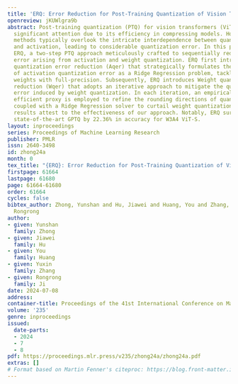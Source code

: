 ```yaml
---
title: 'ERQ: Error Reduction for Post-Training Quantization of Vision Transformers'
openreview: jKUWlgra9b
abstract: Post-training quantization (PTQ) for vision transformers (ViTs) has garnered
  significant attention due to its efficiency in compressing models. However, existing
  methods typically overlook the intricate interdependence between quantized weight
  and activation, leading to considerable quantization error. In this paper, we propose
  ERQ, a two-step PTQ approach meticulously crafted to sequentially reduce the quantization
  error arising from activation and weight quantization. ERQ first introduces Activation
  quantization error reduction (Aqer) that strategically formulates the minimization
  of activation quantization error as a Ridge Regression problem, tackling it by updating
  weights with full-precision. Subsequently, ERQ introduces Weight quantization error
  reduction (Wqer) that adopts an iterative approach to mitigate the quantization
  error induced by weight quantization. In each iteration, an empirically derived,
  efficient proxy is employed to refine the rounding directions of quantized weights,
  coupled with a Ridge Regression solver to curtail weight quantization error. Experimental
  results attest to the effectiveness of our approach. Notably, ERQ surpasses the
  state-of-the-art GPTQ by 22.36% in accuracy for W3A4 ViT-S.
layout: inproceedings
series: Proceedings of Machine Learning Research
publisher: PMLR
issn: 2640-3498
id: zhong24a
month: 0
tex_title: "{ERQ}: Error Reduction for Post-Training Quantization of Vision Transformers"
firstpage: 61664
lastpage: 61680
page: 61664-61680
order: 61664
cycles: false
bibtex_author: Zhong, Yunshan and Hu, Jiawei and Huang, You and Zhang, Yuxin and Ji,
  Rongrong
author:
- given: Yunshan
  family: Zhong
- given: Jiawei
  family: Hu
- given: You
  family: Huang
- given: Yuxin
  family: Zhang
- given: Rongrong
  family: Ji
date: 2024-07-08
address:
container-title: Proceedings of the 41st International Conference on Machine Learning
volume: '235'
genre: inproceedings
issued:
  date-parts:
  - 2024
  - 7
  - 8
pdf: https://proceedings.mlr.press/v235/zhong24a/zhong24a.pdf
extras: []
# Format based on Martin Fenner's citeproc: https://blog.front-matter.io/posts/citeproc-yaml-for-bibliographies/
---
```

